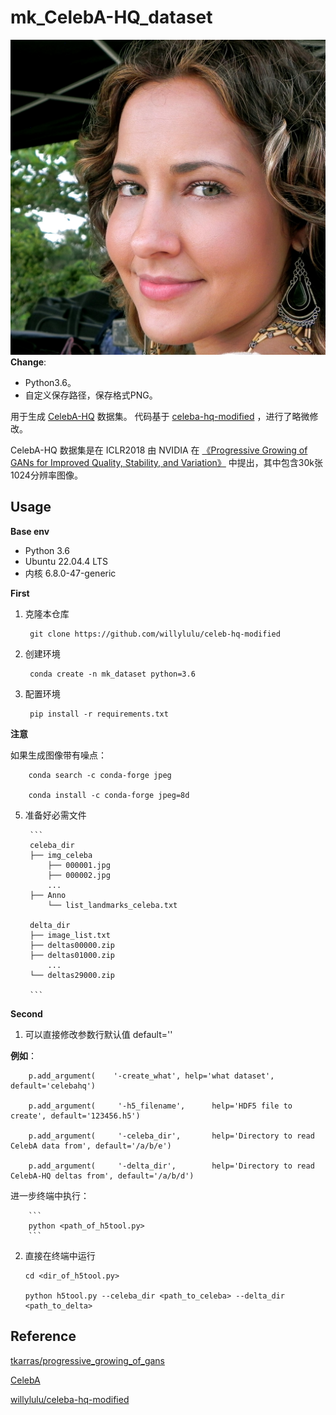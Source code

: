# mk_CelebA-HQ_dataset
![Sample Image](imgs/200122.png)
**Change**:
  - Python3.6。
  - 自定义保存路径，保存格式PNG。

用于生成 [CelebA-HQ](https://github.com/tkarras/progressive_growing_of_gans) 数据集。
代码基于 [celeba-hq-modified](https://github.com/willylulu/celeba-hq-modified/tree/master) ，进行了略微修改。

CelebA-HQ 数据集是在 ICLR2018 由 NVIDIA 在 [《Progressive Growing of GANs for Improved Quality, Stability, and Variation》](https://arxiv.org/abs/1710.10196) 中提出，其中包含30k张1024分辨率图像。
## Usage

**Base env**
  - Python 3.6
  - Ubuntu 22.04.4 LTS
  - 内核 6.8.0-47-generic

**First**
1. 克隆本仓库

        git clone https://github.com/willylulu/celeb-hq-modified

2. 创建环境

        conda create -n mk_dataset python=3.6

3. 配置环境

        pip install -r requirements.txt

**注意**

如果生成图像带有噪点：

        conda search -c conda-forge jpeg

        conda install -c conda-forge jpeg=8d

5. 准备好必需文件

        ```
        celeba_dir
        ├── img_celeba
            ├── 000001.jpg
            ├── 000002.jpg
            ...
        ├── Anno
            └── list_landmarks_celeba.txt
        
        delta_dir
        ├── image_list.txt
        ├── deltas00000.zip
        ├── deltas01000.zip
            ...
        └── deltas29000.zip
        
        ```


**Second**

  1. 可以直接修改参数行默认值 default=''
  
  **例如**：


        p.add_argument(    '-create_what', help='what dataset', default='celebahq')
        
        p.add_argument(     '-h5_filename',      help='HDF5 file to create', default='123456.h5')
        
        p.add_argument(     '-celeba_dir',       help='Directory to read CelebA data from', default='/a/b/e')
        
        p.add_argument(     '-delta_dir',        help='Directory to read CelebA-HQ deltas from', default='/a/b/d')

  进一步终端中执行：

        ```
        python <path_of_h5tool.py>
        ```
  
  2. 直接在终端中运行
  
        ```
        cd <dir_of_h5tool.py>
        
        python h5tool.py --celeba_dir <path_to_celeba> --delta_dir <path_to_delta>
        ```
## Reference
[tkarras/progressive_growing_of_gans](https://github.com/tkarras/progressive_growing_of_gans)

[CelebA](https://mmlab.ie.cuhk.edu.hk/projects/CelebA.html)

[willylulu/celeba-hq-modified](https://github.com/willylulu/celeba-hq-modified/tree/master)
